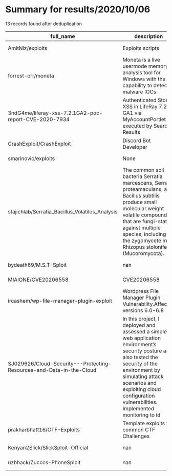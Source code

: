 
# Summary for results/2020/10/06
    
13 records found after deduplication

| full_name | description | html_url | matched_list | matched_count | pushed_at | size | stargazers_count | language | forks_count |
|----------------------------------------------------------------------|------------------------------------------------------------------------------------------------------------------------------------------------------------------------------------------------------------------------------------------------------------------|-----------------------------------------------------------------------------------------|----------------------|-----------------|---------------------------|--------|--------------------|------------|---------------|
| AmitNiz/exploits | Exploits scripts | https://github.com/AmitNiz/exploits | ['exploit'] | 1 | 2020-10-06 13:26:04+00:00 | 12 | 0 | Python | 0 |
| forrest-orr/moneta | Moneta is a live usermode memory analysis tool for Windows with the capability to detect malware IOCs | https://github.com/forrest-orr/moneta | ['shellcode'] | 1 | 2020-10-06 20:45:58+00:00 | 5883 | 132 | C++ | 28 |
| 3ndG4me/liferay-xss-7.2.1GA2-poc-report-CVE-2020-7934 | Authenticated Stored XSS in LifeRay 7.2.0 GA1 via MyAccountPortlet executed by Search Results | https://github.com/3ndG4me/liferay-xss-7.2.1GA2-poc-report-CVE-2020-7934 | ['cve poc', 'cve-2'] | 2 | 2020-10-06 03:40:19+00:00 | 228 | 4 | JavaScript | 1 |
| CrashExploit/CrashExploit | Discord Bot Developer | https://github.com/CrashExploit/CrashExploit | ['exploit'] | 1 | 2020-10-06 23:35:28+00:00 | 36 | 0 | JavaScript | 0 |
| smarinovic/exploits | None | https://github.com/smarinovic/exploits | ['exploit'] | 1 | 2020-10-06 00:00:39+00:00 | 58 | 0 | Python | 0 |
| stajichlab/Serratia_Bacillus_Volatiles_Analysis | The common soil bacteria Serratia marcescens, Serratia proteamaculans, and Bacillus subtilis produce small molecular weight volatile compounds that are fungi-static against multiple species, including the zygomycete mold Rhizopus stolonifer (Mucoromycota). | https://github.com/stajichlab/Serratia_Bacillus_Volatiles_Analysis | ['exploit'] | 1 | 2020-10-06 18:54:05+00:00 | 374 | 0 | | 0 |
| bydeath69/M.S.T-Sploit | nan | https://github.com/bydeath69/M.S.T-Sploit | ['sploit'] | 1 | 2020-10-06 12:58:25+00:00 | 28 | 0 | Python | 0 |
| MIAIONE/CVE20206558 | CVE20206558 | https://github.com/MIAIONE/CVE20206558 | ['cve-2'] | 1 | 2020-10-06 04:50:23+00:00 | 770 | 0 | | 0 |
| ircashem/wp-file-manager-plugin-exploit | Wordpress File Manager Plugin Vulnerability.Affected versions 6.0-6.8 | https://github.com/ircashem/wp-file-manager-plugin-exploit | ['exploit'] | 1 | 2020-10-06 11:45:20+00:00 | 50 | 0 | Python | 1 |
| SJ029626/Cloud-Security---Protecting-Resources-and-Data-in-the-Cloud | In this project, I deployed and assessed a simple web application environment’s security posture and also tested the security of the environment by simulating attack scenarios and exploiting cloud configuration vulnerabilities. Implemented monitoring to id | https://github.com/SJ029626/Cloud-Security---Protecting-Resources-and-Data-in-the-Cloud | ['exploit'] | 1 | 2020-10-06 05:34:26+00:00 | 2213 | 1 | | 0 |
| prakharbhatt16/CTF-Exploits | Template exploits for common CTF Challenges | https://github.com/prakharbhatt16/CTF-Exploits | ['exploit'] | 1 | 2020-10-06 15:13:45+00:00 | 10 | 1 | Python | 2 |
| Kenyan2Slick/SlickSploit-Official | nan | https://github.com/Kenyan2Slick/SlickSploit-Official | ['sploit'] | 1 | 2020-10-06 19:46:36+00:00 | 6280 | 0 | | 0 |
| uzbhack/Zucccs-PhoneSploit | nan | https://github.com/uzbhack/Zucccs-PhoneSploit | ['sploit'] | 1 | 2020-10-06 20:01:40+00:00 | 0 | 0 | | 0 |
